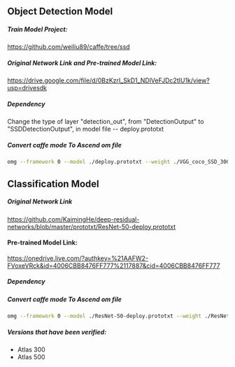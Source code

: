 ## Object Detection Model

##### Train Model Project:

https://github.com/weiliu89/caffe/tree/ssd

##### Original Network Link and Pre-trained Model Link:

https://drive.google.com/file/d/0BzKzrI_SkD1_NDlVeFJDc2tIU1k/view?usp=drivesdk

##### Dependency

Change the type of layer "detection_out", from "DetectionOutput" to "SSDDetectionOutput", in model file -- deploy.prototxt

##### Convert caffe mode To Ascend om file
```bash
omg --framework 0 --model ./deploy.prototxt --weight ./VGG_coco_SSD_300x300.caffemodel --output vgg_ssd_300x300 --insert_op_conf aipp_vgg.cfg
```
## Classification Model

##### Original Network Link

https://github.com/KaimingHe/deep-residual-networks/blob/master/prototxt/ResNet-50-deploy.prototxt

#### Pre-trained Model Link:

https://onedrive.live.com/?authkey=%21AAFW2-FVoxeVRck&id=4006CBB8476FF777%2117887&cid=4006CBB8476FF777

##### Dependency

##### Convert caffe mode To Ascend om file

```bash
omg --framework 0 --model ./ResNet-50-deploy.prototxt --weight ./ResNet-50-model.caffemodel --output resnet50 --insert_op_conf aipp_resnet50.cfg
```

##### Versions that have been verified: 

- Atlas 300
- Atlas 500